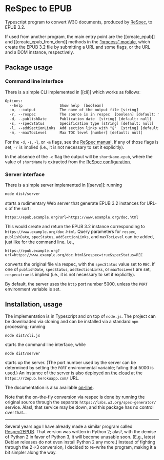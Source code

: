 # ReSpec to EPUB

Typescript program to convert W3C documents, produced by [ReSpec](https://github.com/w3c/respec), to EPUB 3.2.

If used from another program, the main entry point are the [[create_epub]] and [[create_epub_from_dom]] methods in the [“process” module](modules/_lib_process_.html), which create the EPUB 3.2 file by submitting a URL and some flags, or the URL and a DOM instance, respectively.

## Package usage

### Command line interface

There is a simple CLI implemented in [[cli]] which works as follows:

```txt
Options:
  --help                 Show help  [boolean]
  -o, --output           The name of the output file [string]
  -r, --respec           The source is in respec  [boolean] [default: false]
  -d, --publishDate      Publication date  [string] [default: null]
  -s, --specStatus       Specification type [string] [default: null]
  -l, --addSectionLinks  Add section links with "§"  [string] [default: null]
  -m, --maxTocLevel      Max TOC level [number] [default: null]
```

For the `-d`, `-s`, `-l`, or `-m` flags, see the [ReSpec manual](https://www.w3.org/respec/). If any of those flags is set, `-r` is implied (i.e., it is not necessary to set it explicitly).

In the absence of the `-o` flag the output will be `shortName.epub`, where the value of `shortName` is extracted from the [ReSpec configuration](https://github.com/w3c/respec/wiki/shortName).

### Server interface

There is a simple server implemented in [[serve]]: running

```txt
node dist/server
```

starts a rudimentary Web server that generate EPUB 3.2 instances for URL-s of the sort:

```
https://epub.example.org?url=https://www.example.org/doc.html
```

This would create and return the EPUB 3.2 instance corresponding to `https://www.example.org/doc.html`. Query parameters for `respec`, `publishDate`, `specStatus`, `addSectionLinks`, and `maxTocLevel` can be added, just like for the command line. I.e.,

```
https://epub.example.org?url=https://www.example.org/doc.html&respec=true&specStatus=REC
```

converts the original file via respec, with the `specStatus` value set to `REC`. If one of `publishDate`, `specStatus`, `addSectionLinks`, or `maxTocLevel` are set, `respec=true` is implied (i.e., it is not necessary to set it explicitly).

By default, the server uses the `http` port number 5000, unless the `PORT` environment variable is set.

## Installation, usage

The implementation is in Typescript and on top of `node.js`. The project can be downloaded via cloning and can be installed via a standard `npm` processing; running

```
node dist/cli.js
```

starts the command line interface, while

```
node dist/server
```

starts up the server. (The port number used by the server can be determined by setting the `PORT` environmental variable; failing that 5000 is used.) An instance of the server is also deployed [on the cloud](https://r2epub.herokuapp.com/) at the `https://r2epub.herokuapp.com/` URL.

The documentation is also available [on-line](https://iherman.github.io/r2epub/).

Note that the on-the-fly conversion via respec is done by running the original source through the separate `https://labs.w3.org/spec-generator/` service. Alas!, that service may be down, and this package has no control over that…

---

Several years ago I have already made a similar program called [Respec2EPUB](https://github.com/iherman/respec2epub). That version was written in Python 2;
alas!, with the demise of Python 2 in favor of Python 3, it will become unusable soon. (E.g., latest Debian releases do not
even install Python 2 any more.) Instead of fighting through the 2->3 conversion, I decided to re-write the program, making it a bit
simpler along the way.
